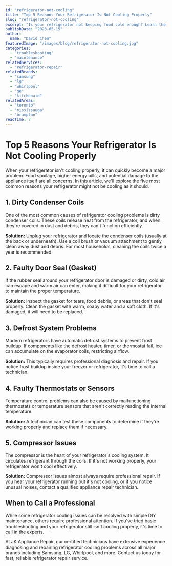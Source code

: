 ```yaml
---
id: "refrigerator-not-cooling"
title: "Top 5 Reasons Your Refrigerator Is Not Cooling Properly"
slug: "refrigerator-not-cooling"
excerpt: "Is your refrigerator not keeping food cold enough? Learn the 5 most common reasons for cooling problems and how to troubleshoot them quickly."
publishDate: "2023-05-15"
author:
  name: "David Chen"
featuredImage: "/images/blog/refrigerator-not-cooling.jpg"
categories:
  - "troubleshooting"
  - "maintenance"
relatedServices:
  - "refrigerator-repair"
relatedBrands:
  - "samsung"
  - "lg"
  - "whirlpool"
  - "ge"
  - "kitchenaid"
relatedAreas:
  - "toronto"
  - "mississauga"
  - "brampton"
readTime: 7
---
```


# Top 5 Reasons Your Refrigerator Is Not Cooling Properly

When your refrigerator isn't cooling properly, it can quickly become a major problem. Food spoilage, higher energy bills, and potential damage to the appliance itself are all concerns. In this article, we'll explore the five most common reasons your refrigerator might not be cooling as it should.

## 1. Dirty Condenser Coils

One of the most common causes of refrigerator cooling problems is dirty condenser coils. These coils release heat from the refrigerator, and when they're covered in dust and debris, they can't function efficiently.

**Solution:** Unplug your refrigerator and locate the condenser coils (usually at the back or underneath). Use a coil brush or vacuum attachment to gently clean away dust and debris. For most households, cleaning the coils twice a year is recommended.

## 2. Faulty Door Seal (Gasket)

If the rubber seal around your refrigerator door is damaged or dirty, cold air can escape and warm air can enter, making it difficult for your refrigerator to maintain the proper temperature.

**Solution:** Inspect the gasket for tears, food debris, or areas that don't seal properly. Clean the gasket with warm, soapy water and a soft cloth. If it's damaged, it will need to be replaced.

## 3. Defrost System Problems

Modern refrigerators have automatic defrost systems to prevent frost buildup. If components like the defrost heater, timer, or thermostat fail, ice can accumulate on the evaporator coils, restricting airflow.

**Solution:** This typically requires professional diagnosis and repair. If you notice frost buildup inside your freezer or refrigerator, it's time to call a technician.

## 4. Faulty Thermostats or Sensors

Temperature control problems can also be caused by malfunctioning thermostats or temperature sensors that aren't correctly reading the internal temperature.

**Solution:** A technician can test these components to determine if they're working properly and replace them if necessary.

## 5. Compressor Issues

The compressor is the heart of your refrigerator's cooling system. It circulates refrigerant through the coils. If it's not working properly, your refrigerator won't cool effectively.

**Solution:** Compressor issues almost always require professional repair. If you hear your refrigerator running but it's not cooling, or if you notice unusual noises, contact a qualified appliance repair technician.

## When to Call a Professional

While some refrigerator cooling issues can be resolved with simple DIY maintenance, others require professional attention. If you've tried basic troubleshooting and your refrigerator still isn't cooling properly, it's time to call in the experts.

At JK Appliance Repair, our certified technicians have extensive experience diagnosing and repairing refrigerator cooling problems across all major brands including Samsung, LG, Whirlpool, and more. Contact us today for fast, reliable refrigerator repair service.